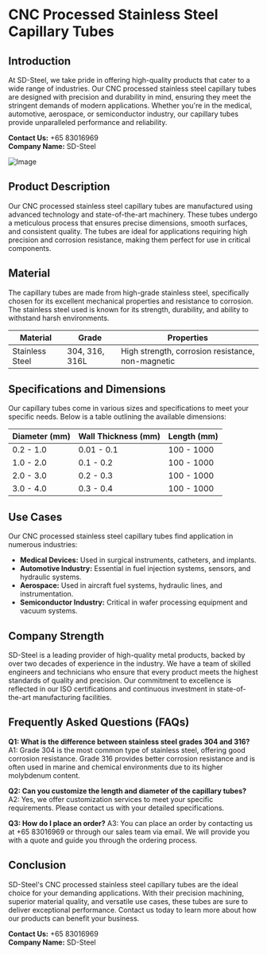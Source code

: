 # CNC Processed Stainless Steel Capillary Tubes

## Introduction
At SD-Steel, we take pride in offering high-quality products that cater to a wide range of industries. Our CNC processed stainless steel capillary tubes are designed with precision and durability in mind, ensuring they meet the stringent demands of modern applications. Whether you're in the medical, automotive, aerospace, or semiconductor industry, our capillary tubes provide unparalleled performance and reliability.

**Contact Us:** +65 83016969  
**Company Name:** SD-Steel

![Image](https://github.com/user-attachments/assets/2567258e-e124-4816-932d-1809bd27ef0b)

## Product Description
Our CNC processed stainless steel capillary tubes are manufactured using advanced technology and state-of-the-art machinery. These tubes undergo a meticulous process that ensures precise dimensions, smooth surfaces, and consistent quality. The tubes are ideal for applications requiring high precision and corrosion resistance, making them perfect for use in critical components.

## Material
The capillary tubes are made from high-grade stainless steel, specifically chosen for its excellent mechanical properties and resistance to corrosion. The stainless steel used is known for its strength, durability, and ability to withstand harsh environments.

| Material | Grade | Properties |
|----------|-------|------------|
| Stainless Steel | 304, 316, 316L | High strength, corrosion resistance, non-magnetic |

## Specifications and Dimensions
Our capillary tubes come in various sizes and specifications to meet your specific needs. Below is a table outlining the available dimensions:

| Diameter (mm) | Wall Thickness (mm) | Length (mm) |
|---------------|---------------------|-------------|
| 0.2 - 1.0     | 0.01 - 0.1          | 100 - 1000  |
| 1.0 - 2.0     | 0.1 - 0.2           | 100 - 1000  |
| 2.0 - 3.0     | 0.2 - 0.3           | 100 - 1000  |
| 3.0 - 4.0     | 0.3 - 0.4           | 100 - 1000  |

## Use Cases
Our CNC processed stainless steel capillary tubes find application in numerous industries:

- **Medical Devices:** Used in surgical instruments, catheters, and implants.
- **Automotive Industry:** Essential in fuel injection systems, sensors, and hydraulic systems.
- **Aerospace:** Used in aircraft fuel systems, hydraulic lines, and instrumentation.
- **Semiconductor Industry:** Critical in wafer processing equipment and vacuum systems.

## Company Strength
SD-Steel is a leading provider of high-quality metal products, backed by over two decades of experience in the industry. We have a team of skilled engineers and technicians who ensure that every product meets the highest standards of quality and precision. Our commitment to excellence is reflected in our ISO certifications and continuous investment in state-of-the-art manufacturing facilities.

## Frequently Asked Questions (FAQs)
**Q1: What is the difference between stainless steel grades 304 and 316?**
A1: Grade 304 is the most common type of stainless steel, offering good corrosion resistance. Grade 316 provides better corrosion resistance and is often used in marine and chemical environments due to its higher molybdenum content.

**Q2: Can you customize the length and diameter of the capillary tubes?**
A2: Yes, we offer customization services to meet your specific requirements. Please contact us with your detailed specifications.

**Q3: How do I place an order?**
A3: You can place an order by contacting us at +65 83016969 or through our sales team via email. We will provide you with a quote and guide you through the ordering process.

## Conclusion
SD-Steel's CNC processed stainless steel capillary tubes are the ideal choice for your demanding applications. With their precision machining, superior material quality, and versatile use cases, these tubes are sure to deliver exceptional performance. Contact us today to learn more about how our products can benefit your business.

**Contact Us:** +65 83016969  
**Company Name:** SD-Steel